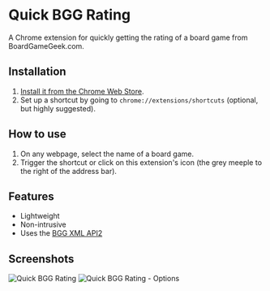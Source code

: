 # Quick BGG Rating

A Chrome extension for quickly getting the rating of a board game from BoardGameGeek.com.

## Installation

1. [Install it from the Chrome Web Store](https://chrome.google.com/webstore/detail/quick-bgg-rating/nganmciekgocjldlblecnnfheffpennb).
2. Set up a shortcut by going to `chrome://extensions/shortcuts` (optional, but highly suggested).

## How to use

1. On any webpage, select the name of a board game.
2. Trigger the shortcut or click on this extension's icon (the grey meeple to the right of the address bar).

## Features

* Lightweight
* Non-intrusive
* Uses the [BGG XML API2](https://boardgamegeek.com/wiki/page/BGG_XML_API2)

## Screenshots

![Quick BGG Rating](https://raw.githubusercontent.com/ssilva/bgg-chrome-extension/master/dist/screenshot-01.png "Quick BGG Rating")
![Quick BGG Rating - Options](https://raw.githubusercontent.com/ssilva/bgg-chrome-extension/master/dist/screenshot-02.png "Quick BGG Rating - Options")